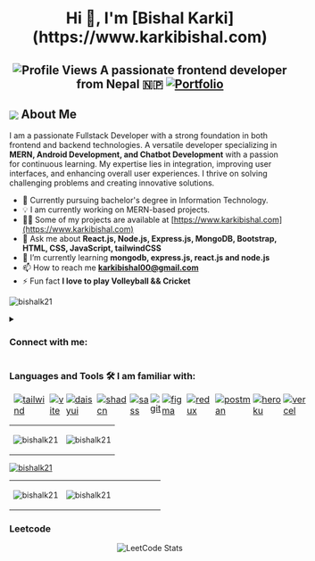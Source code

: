 <h1 align="center">Hi 👋,  I'm [Bishal Karki](https://www.karkibishal.com)</h1>
<h2 align="center">
  <img src="https://komarev.com/ghpvc/?username=bishalk21&color=dc143c&style=for-the-badge" alt="Profile Views" style="height:21px;">
  A passionate frontend developer from Nepal 🇳🇵
  <a href="https://www.karkibishal.com">
    <img src="https://img.shields.io/badge/Portfolio-543DE0?style=for-the-badge&logo=About.me&logoColor=white" alt="Portfolio" style="height:22px;">
  </a>
</h2>

## <img align ='center' src="https://i.giphy.com/media/v1.Y2lkPTc5MGI3NjExdjh2dDM4bDhyYzM5NmppaHJ6dG56Mmh3bTkyanFkdWRvZ3R1cGoycSZlcD12MV9pbnRlcm5hbF9naWZfYnlfaWQmY3Q9ZQ/LOnt6uqjD9OexmQJRB/giphy.gif" width="37" /> About Me

I am a passionate Fullstack Developer with a strong foundation in both frontend and backend technologies. A versatile developer specializing in **MERN, Android Development, and Chatbot Development** with a passion for continuous learning. My expertise lies in integration, improving user interfaces, and enhancing overall user experiences. I thrive on solving challenging problems and creating innovative solutions.

- 🚀 Currently pursuing bachelor's degree in Information Technology.
- 💡 I am currently working on MERN-based projects.
- 👨‍💻 Some of my projects are available at [https://www.karkibishal.com](https://www.karkibishal.com)
- 💬 Ask me about **React.js, Node.js, Express.js, MongoDB, Bootstrap, HTML, CSS, JavaScript, tailwindCSS**
- 🌱 I’m currently learning **mongodb, express.js, react.js and node.js**
- 📫 How to reach me **karkibishal00@gmail.com**
- ⚡ Fun fact **I love to play Volleyball && Cricket**

<p align="left"> <img src="https://komarev.com/ghpvc/?username=bishalk21&label=Profile%20views&color=0e75b6&style=flat" alt="bishalk21" /> </p>

<details>
  <summary>
    <h3 align="left">Connect with me:</h3>
  </summary>  
    <p align="left">
      <a href="https://www.linkedin.com/in/bishalk21" target="blank">
      <img align="center" src="https://raw.githubusercontent.com/rahuldkjain/github-profile-readme-generator/master/src/images/icons/Social/linked-in-alt.svg" alt="bishalk21" height="20" width="30" />
      </a>
    </p>
    <p>
        <i>You can reach out to me via</i>
        <a href="mailto:[your-email]">
          <img align="center" src="https://github.com/[YourUsername]/[YourUsername]/blob/main/icons/Gmail.gif" width="100"/>
        </a>
      </p>
</details>

<h3 align="left">Languages and Tools 🛠 I am familiar with: </h3>
<p align="left" style="font-size: 16px; display: flex;   gap: 2px;" > 
<a href="https://www.w3.org/html/" target="_blank" rel="noreferrer"> 
  <img src="https://raw.githubusercontent.com/devicons/devicon/master/icons/html5/html5-original-wordmark.svg" alt="html5" width="28" height="28"/>
 </a>
 <a href="https://www.w3schools.com/css/" target="_blank" rel="noreferrer"> 
   <img src="https://raw.githubusercontent.com/devicons/devicon/master/icons/css3/css3-original-wordmark.svg" alt="css3" width="28" height="28"/>
 </a>
  <a href="https://developer.mozilla.org/en-US/docs/Web/JavaScript" target="_blank" rel="noreferrer"> 
   <img src="https://raw.githubusercontent.com/devicons/devicon/master/icons/javascript/javascript-original.svg" alt="javascript" width="24" height="24"/> 
 </a>
  <a href="https://getbootstrap.com" target="_blank" rel="noreferrer"> 
    <img src="https://raw.githubusercontent.com/devicons/devicon/master/icons/bootstrap/bootstrap-plain-wordmark.svg" alt="bootstrap" width="24" height="24"/>
  </a>
  <a href="https://tailwindcss.com/" target="_blank" rel="noreferrer">
    <img src="https://www.vectorlogo.zone/logos/tailwindcss/tailwindcss-icon.svg" alt="tailwind" width="24" height="24"/>
  </a>
  <a href="https://babeljs.io/" target="_blank" rel="noreferrer">
    <img src="https://raw.githubusercontent.com/devicons/devicon/master/icons/babel/babel-original.svg" alt="babel" width="24" height="24"/>
 </a>
  <a href="https://reactjs.org/" target="_blank" rel="noreferrer"> 
   <img src="https://raw.githubusercontent.com/devicons/devicon/master/icons/react/react-original-wordmark.svg" alt="react" width="24" height="24"/>
 </a>
  <a href="https://vite.dev/" target="_blank" rel="noreferrer">
    <img src="https://vitejs.dev/logo.svg" alt="vite" width="24" height="24"/>
  </a>
  <a href="https://daisyui.com/" target="_blank" rel="noreferrer">
    <img src="https://daisyui.com/favicon.ico" alt="daisyui" width="24" height="24"/>
  </a>
  <a href="https://ui.shadcn.com/" target="_blank" rel="noreferrer">
    <img src="https://ui.shadcn.com/favicon.ico" alt="shadcn" width="24" height="24"/>
  </a>
  <a href="https://www.typescriptlang.org/" target="_blank" rel="noreferrer">
    <img src="https://raw.githubusercontent.com/devicons/devicon/master/icons/typescript/typescript-original.svg" alt="typescript" width="24" height="24"/>
  </a>
  <a href="https://www.npmjs.com/" target="_blank" rel="noreferrer">
   <img src="https://cdn.worldvectorlogo.com/logos/npm.svg" alt="sass" width="50" height="24"/>
 </a>
</a>
 <a href="https://git-scm.com/" target="_blank" rel="noreferrer">
   <img src="https://www.vectorlogo.zone/logos/git-scm/git-scm-icon.svg" alt="git" width="24" height="24"/> 
 </a>
 <a href="https://www.figma.com/" target="_blank" rel="noreferrer">
   <img src="https://www.vectorlogo.zone/logos/figma/figma-icon.svg" alt="figma" width="24" height="24"/>
 </a> 
  <a href="https://redux-toolkit.js.org/" target="_blank" rel="noreferrer">
    <img src="https://redux-toolkit.js.org/img/redux.svg" alt="redux" width="24" height="24"/>
  </a>
 <a href="https://nodejs.org/en" target="_blank" rel="noreferrer">
    <img src="https://raw.githubusercontent.com/devicons/devicon/master/icons/nodejs/nodejs-original-wordmark.svg" alt="nodejs" width="24" height="24"/>
 </a>
 <a href="https://expressjs.com/" target="_blank" rel="noreferrer" style="background: white;"> 
    <img src="https://raw.githubusercontent.com/devicons/devicon/master/icons/express/express-original-wordmark.svg" alt="express" width="24" height="24"/>
  </a>
  <a href="https://www.mongodb.com/" target="_blank" rel="noreferrer">
      <img src="https://raw.githubusercontent.com/devicons/devicon/master/icons/mongodb/mongodb-original-wordmark.svg" alt="mongodb" width="24" height="24"/>
  </a>
  <a href="https://www.postman.com" target="_blank" rel="noreferrer">
    <img src="https://www.vectorlogo.zone/logos/getpostman/getpostman-icon.svg" alt="postman" width="24" height="24"/>
  </a>
  <a href="https://www.heroku.com" target="_blank" rel="noreferrer">
    <img src="https://www.vectorlogo.zone/logos/heroku/heroku-icon.svg" alt="heroku" width="24" height="24"/>
  </a>
  <a href="https://www.vercel.com" target="_blank" rel="noreferrer">
    <img src="https://www.vectorlogo.zone/logos/vercel/vercel-icon.svg" alt="vercel" width="24" height="24"/>
  </a>
</p>

<table width="100%"> 
  <tr>
  <td width="50%">
    <p>
      <img align="center" src="https://github-readme-stats.vercel.app/api?username=bishalk21&show_icons=true&locale=en&theme=radical"  alt="bishalk21" />
    </p>
  </td>

  <td width="50%">
    <p>
      <img align="center" src="https://github-readme-streak-stats.herokuapp.com/?user=bishalk21&theme=radical"  alt="bishalk21" />
    </p>
  </td>
  </tr>
</table>

<p align="left"> 
  <a href="https://github.com/ryo-ma/github-profile-trophy">
    <img src="https://github-profile-trophy.vercel.app/?username=bishalk21&theme=onestar&row=1&margin-w=15" alt="bishalk21" />
  </a> 
</p>

<table width="100%"> 
  <tr>
  <td width="35%">
    <p>
      <img align="center" src="https://github-readme-stats.vercel.app/api/top-langs?username=bishalk21&show_icons=true&locale=en&layout=compact"  alt="bishalk21" />
    </p>
  </td>

  <td width="65%">
    <p>
      <img align="center" src="https://github-readme-activity-graph.vercel.app/graph?username=bishalk21&theme=tokyo-night"  alt="bishalk21" />
    </p>
  </td>
  </tr>
</table>

### Leetcode

  <div align="center">

![LeetCode Stats](https://leetcode.card.workers.dev/bishalkarki?theme=auto&font=baloo&extension=null)

  </div>

<!-- ### Codeforces -->
  <!-- <div align="center"> -->
<!-- ![Codeforces Stats](https://codeforces-readme-stats.vercel.app/api/card?username=coderb21) -->
  <!-- </div> -->

<!-- ------- -->
<!-- ✅ Merged PRs -->
<!--Start Count Merged PRs-->
<!-- <span><img src="https://img.shields.io/badge/Total_Merged_PRs-34-1877F2?style=for-the-badge"></span> -->
<!--Finish Count Merged PRs-->
<!--Start Merged PRs-->
<!-- 🥳 Merged PR 379 - pymc-labs/CausalPy -->
<!--Finish Merged PRs-->

<!-- <img align="center" src="https://github.com/bishalk21/bishalk21/blob/main/icons/activity.gif"  width="25"/> Recent Activity -->
<!--START_SECTION:activity-->
<!-- 🗣 Commented on #2944 in actualbudget/actual -->
<!--END_SECTION:activity-->
